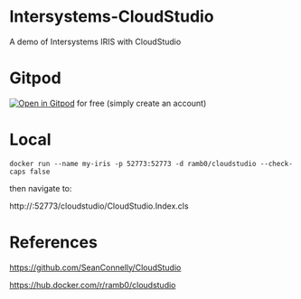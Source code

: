 # Intersystems-CloudStudio

A demo of Intersystems IRIS with CloudStudio

# Gitpod

[![Open in Gitpod](https://gitpod.io/button/open-in-gitpod.svg)](https://gitpod.io/#https://github.com/RamSailopal/Intersystems-CloudStudio) for free (simply create an account)

# Local

    docker run --name my-iris -p 52773:52773 -d ramb0/cloudstudio --check-caps false

then navigate to:

http://<machine running docker>:52773/cloudstudio/CloudStudio.Index.cls

# References

https://github.com/SeanConnelly/CloudStudio

https://hub.docker.com/r/ramb0/cloudstudio
